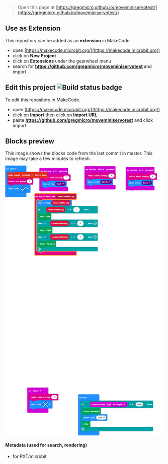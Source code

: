 
> Open this page at [https://gregmicro.github.io/moveminiservotest/](https://gregmicro.github.io/moveminiservotest/)

## Use as Extension

This repository can be added as an **extension** in MakeCode.

* open [https://makecode.microbit.org/](https://makecode.microbit.org/)
* click on **New Project**
* click on **Extensions** under the gearwheel menu
* search for **https://github.com/gregmicro/moveminiservotest** and import

## Edit this project ![Build status badge](https://github.com/gregmicro/moveminiservotest/workflows/MakeCode/badge.svg)

To edit this repository in MakeCode.

* open [https://makecode.microbit.org/](https://makecode.microbit.org/)
* click on **Import** then click on **Import URL**
* paste **https://github.com/gregmicro/moveminiservotest** and click import

## Blocks preview

This image shows the blocks code from the last commit in master.
This image may take a few minutes to refresh.

![A rendered view of the blocks](https://github.com/gregmicro/moveminiservotest/raw/master/.github/makecode/blocks.png)

#### Metadata (used for search, rendering)

* for PXT/microbit
<script src="https://makecode.com/gh-pages-embed.js"></script><script>makeCodeRender("{{ site.makecode.home_url }}", "{{ site.github.owner_name }}/{{ site.github.repository_name }}");</script>
